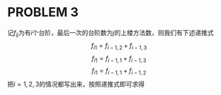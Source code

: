 # PROBLEM 3
记$f_{ij}$为有$i$个台阶，最后一次的台阶数为$j$的上楼方法数，则我们有下述递推式
$$f_{i1}=f_{i-1,2}+f_{i-1,3}$$
$$f_{i1}=f_{i-1,1}+f_{i-1,3}$$
$$f_{i1}=f_{i-1,1}+f_{i-1,2}$$
把$i=1,2,3$的情况都写出来，按照递推式即可求得